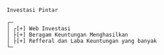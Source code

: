 `Investasi Pintar`

```Mode Pengembangan
┌─
│ ┌[+] Web Investasi
│ ├[+] Beragam Keuntungan Menghasilkan
│ ├[+] Refferal dan Laba Keuntungan yang banyak
└─
```
